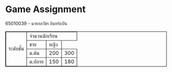 # Game Assignment
65010039 - นายกลวัชร อินทร์แป้น
<table border="1" bordercolor="#000000">
  <tr>
    <td rowspan="5">ระดับชั้น</td>
    <td colspan="5">จำนวนนักเรียน</td>
  </tr>
  <tr>
    <td>ชาย</td>
    <td>หญิง</td>
  </tr>
  <tr>
    <td>ม.ต้น</td>
    <td>200</td>
    <td>300</td>
  </tr>
  <tr>
    <td>ม.ปลาย</td>
    <td>150</td>
    <td>180</td>
  </tr>
</table>